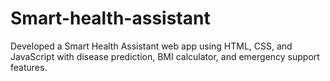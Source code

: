# Smart-health-assistant
Developed a Smart Health Assistant web app using HTML, CSS, and JavaScript with disease prediction, BMI calculator, and emergency support features.
